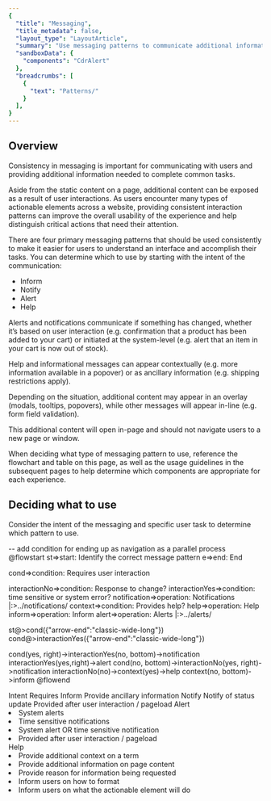 ```yaml
---
{
  "title": "Messaging",
  "title_metadata": false,
  "layout_type": "LayoutArticle",
  "summary": "Use messaging patterns to communicate additional information or show responses to user actions",
  "sandboxData": {
    "components": "CdrAlert"
  },
  "breadcrumbs": [
    {
      "text": "Patterns/"
    }
  ],
}
---
```


<cdr-doc-table-of-contents-shell parentSelector='h2' childSelector='h3'> 

## Overview

Consistency in messaging is important for communicating with users and providing additional information needed to complete common tasks.


Aside from the static content on a page, additional content can be exposed as a result of user interactions. As users encounter many types of actionable elements across a website, providing consistent interaction patterns can improve the overall usability of the experience and help distinguish critical actions that need their attention. 

There are four primary messaging patterns that should be used consistently to make it easier for users to understand an interface and accomplish their tasks. You can determine which to use by starting with the intent of the communication: 
- Inform
- Notify
- Alert 
- Help

Alerts and notifications communicate if something has changed, whether it’s based on user interaction (e.g. confirmation that a product has been added to your cart) or initiated at the system-level (e.g. alert that an item in your cart is now out of stock). 

Help and informational messages can appear contextually (e.g. more information available in a popover) or as ancillary information (e.g. shipping restrictions apply). 

Depending on the situation, additional content may appear in an overlay (modals, tooltips, popovers), while other messages will appear in-line (e.g. form field validation). 

This additional content will open in-page and should not navigate users to a new page or window. 

When deciding what type of messaging pattern to use, reference the flowchart and table on this page, as well as the usage guidelines in the subsequent pages to help determine which components are appropriate for each experience.


## Deciding what to use

Consider the intent of the messaging and specific user task to determine which pattern to use. 

 -- add condition for ending up as navigation as a parallel process 
@flowstart
st=>start: Identify the correct message pattern
e=>end: End

cond=>condition: Requires
user interaction 

interactionNo=>condition: Response to change?
interactionYes=>condition: time sensitive
or system error?
notification=>operation: Notifications |:>../notifications/
context=>condition: Provides help?
help=>operation: Help
inform=>operation: Inform
alert=>operation: Alerts |:>../alerts/

st@>cond({"arrow-end":"classic-wide-long"})
cond@>interactionYes({"arrow-end":"classic-wide-long"})

cond(yes, right)->interactionYes(no, bottom)->notification
interactionYes(yes,right)->alert
cond(no, bottom)->interactionNo(yes, right)->notification
interactionNo(no)->context(yes)->help
context(no, bottom)->inform
@flowend

<cdr-table>
  <thead>
    <tr>
      <th></th>
      <th>Intent</th>
      <th>Requires</th>
    </tr>
  </thead>

  <tbody>
  <tr>
  <th>Inform</th>
  <td>Provide ancillary information</td>
  <td></td>
  </tr>
  <tr>
  <th>Notify</th>
  <td>Notify of status update</td>
  <td>Provided after user interaction / pageload </td>
  </tr>
  <tr>
    <th>Alert</th>
    <td>
      <cdr-list>
        <li>System alerts</li>
        <li>Time sensitive notifications</li>
      </cdr-list>
    </td>
    <td>
      <cdr-list>
        <li>System alert OR time sensitive notification</li>
        <li>Provided after user interaction / pageload</li>
        </cdr-list>
    </td>
  </tr>
  <tr>
  <th>Help</th>
  <td>
    <cdr-list>
      <li>Provide additional context on a term</li>
      <li>Provide additional information on page content</li>
      <li>Provide reason for information being requested</li>
      <li>Inform users on how to format</li>
      <li>Inform users on what the actionable element will do</li>
    </cdr-list>
  </td>
  <td></td>
  </tr>
  </tbody>
  </cdr-table>









</cdr-doc-table-of-contents-shell>
